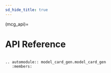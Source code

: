 ```yaml
---
sd_hide_title: true
---
```

(mcg_api)=
# API Reference


```{eval-rst}

.. automodule:: model_card_gen.model_card_gen
   :members:

```
